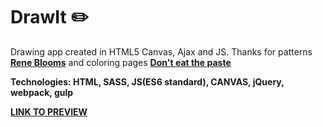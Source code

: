 # DrawIt :pencil2:

Drawing app created in HTML5 Canvas, Ajax and JS.
Thanks for patterns <a href="http://www.reneblooms.com/">**Rene Blooms**</a> and coloring pages  <a href="http://www.donteatthepaste.com/">**Don't eat the paste**</a>

**Technologies: HTML, SASS, JS(ES6 standard), CANVAS, jQuery, webpack, gulp**

<a href="https://karminkarmen.github.io/drawit_drawing_application/">**LINK TO PREVIEW**</a>
